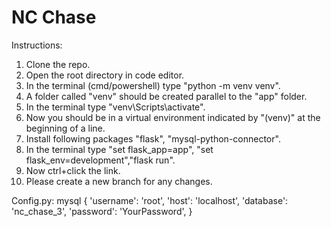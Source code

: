 # NC Chase

Instructions:
1. Clone the repo.
2. Open the root directory in code editor.
3. In the terminal (cmd/powershell) type "python -m venv venv".
4. A folder called "venv" should be created parallel to the "app" folder.
5. In the terminal type "venv\Scripts\activate".
6. Now you should be in a virtual environment indicated by "(venv)" at the beginning of a line.
7. Install following packages "flask", "mysql-python-connector".
8. In the terminal type "set flask_app=app", "set flask_env=development","flask run".
9. Now ctrl+click the link.
10. Please create a new branch for any changes.

Config.py:
mysql {
    'username': 'root',
    'host': 'localhost',
    'database': 'nc_chase_3',
    'password': 'YourPassword',
}
